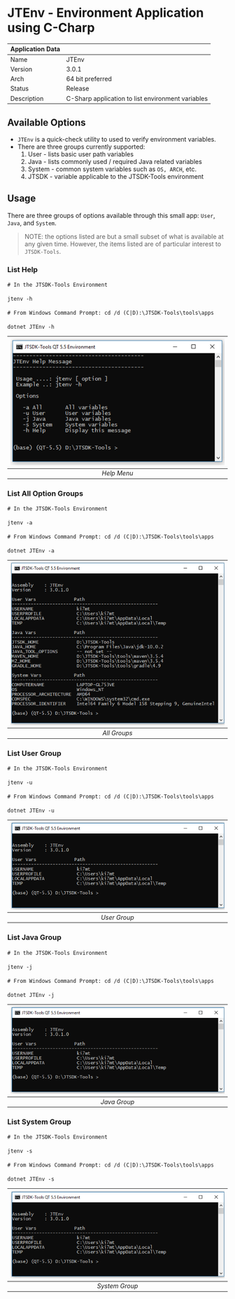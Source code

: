 # JTEnv - Environment Application using C-Charp

| Application Data ||
| ---| --- |
| Name        | JTEnv |
| Version     | 3.0.1 |
| Arch        | 64 bit preferred |
| Status      | Release |
| Description | C-Sharp application to list environment variables |

## Available Options

- `JTEnv` is a quick-check utility to used to verify environment variables.
- There are three groups currently supported:
  1. User - lists basic user path variables
  1. Java - lists commonly used / required Java related variables
  1. System - common system variables such as `OS, ARCH`, etc.
  1. JTSDK - variable applicable to the JTSDK-Tools environment

## Usage

There are three groups of options available through this small app: `User`, `Java`, and `System`.

>NOTE: the options listed are but a small subset of what is available at any
given time. However, the items listed are of particular interest to `JTSDK-Tools`.

### List Help

``` shell
# In the JTSDK-Tools Environment

jtenv -h

# From Windows Command Prompt: cd /d (C|D):\JTSDK-Tools\tools\apps

dotnet JTEnv -h
```

| ![Help Menu](images/JTEnv/jtenv.1.PNG?raw=true) |
|:--:|
| *Help Menu* |

### List All Option Groups

``` shell
# In the JTSDK-Tools Environment

jtenv -a

# From Windows Command Prompt: cd /d (C|D):\JTSDK-Tools\tools\apps

dotnet JTEnv -a
```

| ![All Variable Groups](images/JTEnv/jtenv.2.PNG?raw=true) |
|:--:|
| *All Groups* |

### List User Group

``` shell
# In the JTSDK-Tools Environment

jtenv -u

# From Windows Command Prompt: cd /d (C|D):\JTSDK-Tools\tools\apps

dotnet JTEnv -u
```

| ![User Group](images/JTEnv/jtenv.3.PNG?raw=true) |
|:--:|
| *User Group* |

### List Java Group

``` shell
# In the JTSDK-Tools Environment

jtenv -j

# From Windows Command Prompt: cd /d (C|D):\JTSDK-Tools\tools\apps

dotnet JTEnv -j
```

| ![Java Group](images/JTEnv/jtenv.3.PNG?raw=true) |
|:--:|
| *Java Group* |

### List System Group

``` shell
# In the JTSDK-Tools Environment

jtenv -s

# From Windows Command Prompt: cd /d (C|D):\JTSDK-Tools\tools\apps

dotnet JTEnv -s
```

| ![System Group](images/JTEnv/jtenv.3.PNG?raw=true) |
|:--:|
| *System Group* |